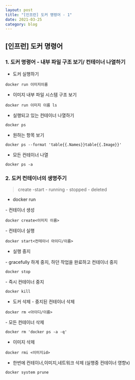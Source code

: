 ```yaml
---
layout: post
title: "[인프런] 도커 명령어 - 1"
date: 2021-03-25
category: blog
---
```


## [인프런] 도커 명령어 


### 1. 도커 명령어 - 내부 파일 구조 보기/ 컨테이너 나열하기

- 도커 실행하기

```
docker run 이미지이름
```

- 이미지 내부 파일 시스템 구조 보기
 
```
docker run 이미지 이름 ls
```

- 실행되고 있는 컨테이너 나열하기

```
docker ps
```

- 원하는 항목 보기

```
docker ps --format 'table{{.Names}}table{{.Image}}'
```

- 모든 컨테이너 나열

```
docker ps -a
```

### 2. 도커 컨테이너의 생명주기

> create -start - running - stopped - deleted

- docker run 

\- 컨테이너 생성

```
docker create<이미지 이름>
```
\- 컨테이너 실행
```
docker start<컨테이너 아이디/이름> 
```

- 실행 중지

\- gracefully 하게 중지, 하던 작업을 완료하고 컨테이너 중지
```
docker stop
```
\- 즉시 컨테이너 중지
```
docker kill
```

- 도커 삭제
\- 중지된 컨테이너 삭제
```
docker rm <아이디/이름>
```

\- 모든 컨테이너 삭제
```
docker rm 'docker ps -a -q'
```

- 이미지 삭제
```
docker rmi <이미지id>
```

- 한번에 컨테이너,이미지,네트워크 삭제 (실행중 컨테이너 영향x)
```
docker system prune
```

